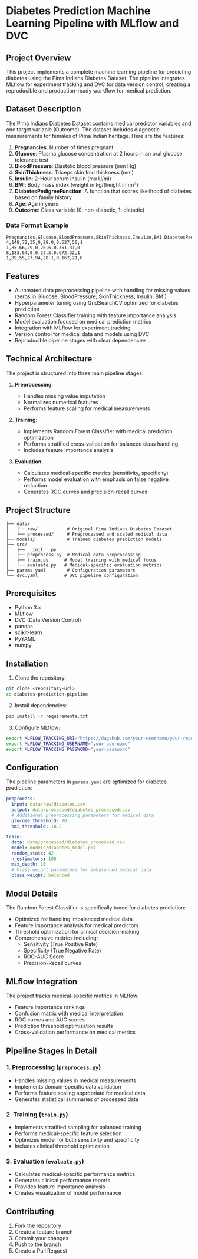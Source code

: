 # Diabetes Prediction Machine Learning Pipeline with MLflow and DVC

## Project Overview
This project implements a complete machine learning pipeline for predicting diabetes using the Pima Indians Diabetes Dataset. The pipeline integrates MLflow for experiment tracking and DVC for data version control, creating a reproducible and production-ready workflow for medical prediction.

## Dataset Description
The Pima Indians Diabetes Dataset contains medical predictor variables and one target variable (Outcome). The dataset includes diagnostic measurements for females of Pima Indian heritage. Here are the features:

1. **Pregnancies**: Number of times pregnant
2. **Glucose**: Plasma glucose concentration at 2 hours in an oral glucose tolerance test
3. **BloodPressure**: Diastolic blood pressure (mm Hg)
4. **SkinThickness**: Triceps skin fold thickness (mm)
5. **Insulin**: 2-Hour serum insulin (mu U/ml)
6. **BMI**: Body mass index (weight in kg/(height in m)²)
7. **DiabetesPedigreeFunction**: A function that scores likelihood of diabetes based on family history
8. **Age**: Age in years
9. **Outcome**: Class variable (0: non-diabetic, 1: diabetic)

### Data Format Example
```csv
Pregnancies,Glucose,BloodPressure,SkinThickness,Insulin,BMI,DiabetesPedigreeFunction,Age,Outcome
4,148,72,35,0,28.0,0.627,50,1
1,85,66,29,0,26.6,0.351,31,0
8,183,64,0,0,23.3,0.672,32,1
1,89,55,23,94,28.1,0.167,21,0
```

## Features
- Automated data preprocessing pipeline with handling for missing values (zeros in Glucose, BloodPressure, SkinThickness, Insulin, BMI)
- Hyperparameter tuning using GridSearchCV optimized for diabetes prediction
- Random Forest Classifier training with feature importance analysis
- Model evaluation focused on medical prediction metrics
- Integration with MLflow for experiment tracking
- Version control for medical data and models using DVC
- Reproducible pipeline stages with clear dependencies

## Technical Architecture
The project is structured into three main pipeline stages:
1. **Preprocessing**: 
   - Handles missing value imputation
   - Normalizes numerical features
   - Performs feature scaling for medical measurements
   
2. **Training**: 
   - Implements Random Forest Classifier with medical prediction optimization
   - Performs stratified cross-validation for balanced class handling
   - Includes feature importance analysis
   
3. **Evaluation**: 
   - Calculates medical-specific metrics (sensitivity, specificity)
   - Performs model evaluation with emphasis on false negative reduction
   - Generates ROC curves and precision-recall curves

## Project Structure
```
├── data/
│   ├── raw/           # Original Pima Indians Diabetes Dataset
│   └── processed/     # Preprocessed and scaled medical data
├── models/            # Trained diabetes prediction models
├── src/
│   ├── __init__.py
│   ├── preprocess.py  # Medical data preprocessing
│   ├── train.py      # Model training with medical focus
│   └── evaluate.py   # Medical-specific evaluation metrics
├── params.yaml        # Configuration parameters
└── dvc.yaml          # DVC pipeline configuration
```

## Prerequisites
- Python 3.x
- MLflow
- DVC (Data Version Control)
- pandas
- scikit-learn
- PyYAML
- numpy

## Installation

1. Clone the repository:
```bash
git clone <repository-url>
cd diabetes-prediction-pipeline
```

2. Install dependencies:
```bash
pip install -r requirements.txt
```

3. Configure MLflow:
```bash
export MLFLOW_TRACKING_URI="https://dagshub.com/your-username/your-repo.mlflow"
export MLFLOW_TRACKING_USERNAME="your-username"
export MLFLOW_TRACKING_PASSWORD="your-password"
```

## Configuration
The pipeline parameters in `params.yaml` are optimized for diabetes prediction:

```yaml
preprocess:
  input: data/raw/diabetes.csv
  output: data/processed/diabetes_processed.csv
  # Additional preprocessing parameters for medical data
  glucose_threshold: 70
  bmi_threshold: 18.5

train:
  data: data/processed/diabetes_processed.csv
  model: models/diabetes_model.pkl
  random_state: 42
  n_estimators: 100
  max_depth: 10
  # Class weight parameters for imbalanced medical data
  class_weight: balanced
```

## Model Details
The Random Forest Classifier is specifically tuned for diabetes prediction:
- Optimized for handling imbalanced medical data
- Feature importance analysis for medical predictors
- Threshold optimization for clinical decision-making
- Comprehensive metrics including:
  - Sensitivity (True Positive Rate)
  - Specificity (True Negative Rate)
  - ROC-AUC Score
  - Precision-Recall curves

## MLflow Integration
The project tracks medical-specific metrics in MLflow:
- Feature importance rankings
- Confusion matrix with medical interpretation
- ROC curves and AUC scores
- Prediction threshold optimization results
- Cross-validation performance on medical metrics

## Pipeline Stages in Detail

### 1. Preprocessing (`preprocess.py`)
- Handles missing values in medical measurements
- Implements domain-specific data validation
- Performs feature scaling appropriate for medical data
- Generates statistical summaries of processed data

### 2. Training (`train.py`)
- Implements stratified sampling for balanced training
- Performs medical-specific feature selection
- Optimizes model for both sensitivity and specificity
- Includes clinical threshold optimization

### 3. Evaluation (`evaluate.py`)
- Calculates medical-specific performance metrics
- Generates clinical performance reports
- Provides feature importance analysis
- Creates visualization of model performance

## Contributing
1. Fork the repository
2. Create a feature branch
3. Commit your changes
4. Push to the branch
5. Create a Pull Request


